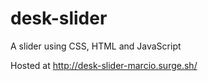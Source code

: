 # desk-slider
A slider using CSS, HTML and JavaScript 

Hosted at http://desk-slider-marcio.surge.sh/
